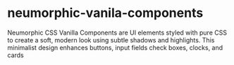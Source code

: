 # neumorphic-vanila-components


Neumorphic CSS Vanilla Components are UI elements styled with pure CSS to create a soft, modern look using subtle shadows and highlights. This minimalist design enhances buttons, input fields check boxes,  clocks, and cards
